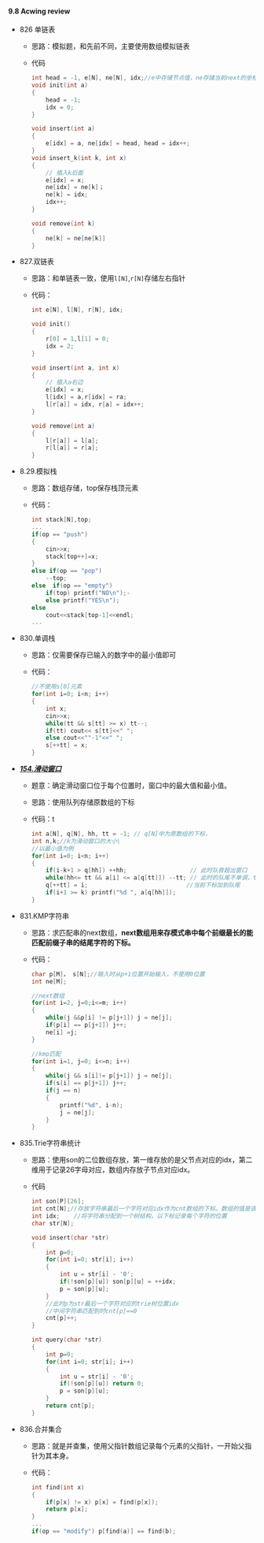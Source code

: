 #### 9.8 Acwing review

- 826 单链表

  - 思路：模拟题，和先前不同，主要使用数组模拟链表

  - 代码

    ```C
    int head = -1, e[N], ne[N], idx;//e中存储节点值，ne存储当前next的坐标
    void init(int a)
    {
        head = -1;
        idx = 0;
    }
    
    void insert(int a)
    {
        e[idx] = a, ne[idx] = head, head = idx++;
    }
    void insert_k(int k, int x)
    {
        // 插入k后面
        e[idx] = x;
        ne[idx] = ne[k]；
        ne[k] = idx;
        idx++;
    }
    
    void remove(int k)
    {
    	ne[k] = ne[ne[k]]
    }
    ```

- 827.双链表

  - 思路：和单链表一致，使用`l[N]`,`r[N]`存储左右指针

  - 代码：

    ```C
    int e[N], l[N], r[N], idx;
    
    void init()
    {
        r[0] = 1,l[1] = 0;
        idx = 2;
    }
    
    void insert(int a, int x)
    {
        // 插入a右边
        e[idx] = x;
        l[idx] = a,r[idx] = ra;
        l[r[a]] = idx, r[a] = idx++;
    }
    
    void remove(int a)
    {
        l[r[a]] = l[a];
        r[l[a]] = r[a];
    }
    ```

    

- 8.29.模拟栈

  - 思路：数组存储，top保存栈顶元素

  - 代码：

    ```C
    int stack[N],top;
    ...
    if(op == "push")
    {
        cin>>x;
        stack[top++]=x;
    }
    else if(op == "pop")
        --top;
    else  if(op == "empty")
        if(top) printf("NO\n");-
        else printf("YES\n");
    else
        cout<<stack[top-1]<<endl;
    ...
    ```

    

- 830.单调栈

  - 思路：仅需要保存已输入的数字中的最小值即可

  - 代码：

    ```c
    //不使用s[0]元素
    for(int i=0; i<n; i++)
    {
        int x;
        cin>>x;
        while(tt && s[tt] >= x) tt--;
        if(tt) cout<< s[tt]<<" ";
        else cout<<""-1"<<" ";
        s[++tt] = x;
    }
    ```

- **<u>*154.滑动窗口*</u>**

  - 题意：确定滑动窗口位于每个位置时，窗口中的最大值和最小值。

  - 思路：使用队列存储原数组的下标

  - 代码：t

    ```C
    int a[N], q[N], hh, tt = -1; // q[N]中为原数组的下标，
    int n,k;//k为滑动窗口的大小\
    //以最小值为例
    for(int i=0; i<n; i++)
    {
        if(i-k+1 > q[hh]) ++hh;					 // 此时队首超出窗口
        while(hh<= tt && a[i] <= a[q[tt]]) --tt; // 此时的队尾不单调，tt-1
        q[++tt] = i;							//当前下标加到队尾
        if(i+1 >= k) printf("%d ", a[q[hh]]);
    }
    ```

- 831.KMP字符串

  - 思路：求匹配串的next数组，**next数组用来存模式串中每个前缀最长的能匹配前缀子串的结尾字符的下标。** 

  - 代码：

    ```C
    char p[M]， s[N];//输入时从p+1位置开始输入，不使用0位置
    int ne[M];
    
    //next数组
    for(int i=2, j=0;i<=m; i++)
    {
        while(j &&p[i] != p[j+1]) j = ne[j];
        if(p[i] == p[j+1]) j++;
        ne[i] =j;
    }
    
    //kmp匹配
    for(int i=1, j=0; i<=n; i++)
    {
        while(j && s[i]!= p[j+1]) j = ne[j];
        if(s[i] == p[j+1]) j++;
        if(j == n)
        {
            printf("%d", i-n);
            j = ne[j];
        }
    }
    ```

- 835.Trie字符串统计

  - 思路：使用son的二位数组存放，第一维存放的是父节点对应的idx，第二维用于记录26字母对应，数组内存放子节点对应idx。

  - 代码

    ```C
    int son[P][26];
    int cnt[N];//存放字符串最后一个字符对应idx作为cnt数组的下标。数组的值是该idx对应个数
    int idx;	//将字符串分配到一个树结构，以下标记录每个字符的位置
    char str[N];
    
    void insert(char *str)
    {
        int p=0;
        for(int i=0; str[i]; i++)
        {
            int u = str[i] - '0';
            if(!son[p][u]) son[p][u] = ++idx;
            p = son[p][u];
        }
        //此时p为str最后一个字符对应的trie树位置idx
        //中间字符串匹配到时cnt[p]==0
        cnt[p]++;
    }
    
    int query(char *str)
    {
        int p=0;
        for(int i=0; str[i]; i++)
        {
            int u = str[i] - '0';
            if(!son[p][u]) return 0;
            p = son[p][u];
    	}
        return cnt[p];
    }
    ```

- 836.合并集合

  - 思路：就是并查集，使用父指针数组记录每个元素的父指针，一开始父指针为其本身。

  - 代码：

    ```C
    int find(int x)
    {
    	if(p[x] != x) p[x] = find(p[x]);
        return p[x];
    }
    ...
    if(op == "modify") p[find(a)] == find(b);
    ```

    

